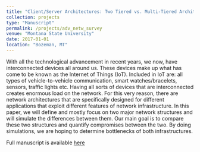 ```yaml
---
title: "Client/Server Architectures: Two Tiered vs. Multi-Tiered Architecture."
collection: projects
type: "Manuscript"
permalink: /projects/adv_netw_survey
venue: "Montana State University"
date: 2017-01-01
location: "Bozeman, MT"
---
```


With all the technological advancement in recent years, we now, have interconnected devices all around
us. These devices make up what has come to be known as the Internet of Things (IoT). Included in IoT
are: all types of vehicle-to-vehicle communication, smart watches/bracelets, sensors, traffic lights etc.
Having all sorts of devices that are interconnected creates enormous load on the network. For this very
reason, there are network architectures that are specifically designed for different applications that exploit
different features of network infrastructure. In this paper, we will define and mostly focus on two major
network structures and will simulate the differences between them. Our main goal is to compare these two
structures and quantify compromises between the two. By doing simulations, we are hoping to determine
bottlenecks of both infrastructures.

Full manuscript is available [here](https://tatujan.github.io/files/adv_netw_survey.pdf)
